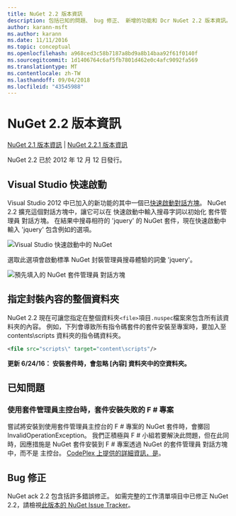 ```yaml
---
title: NuGet 2.2 版本資訊
description: 包括已知的問題、 bug 修正、 新增的功能和 Dcr NuGet 2.2 版本資訊。
author: karann-msft
ms.author: karann
ms.date: 11/11/2016
ms.topic: conceptual
ms.openlocfilehash: a968ced3c58b7187a8bd9a8b14baa92f61f0140f
ms.sourcegitcommit: 1d1406764c6af5fb7801d462e0c4afc9092fa569
ms.translationtype: MT
ms.contentlocale: zh-TW
ms.lasthandoff: 09/04/2018
ms.locfileid: "43545988"
---
```

# <a name="nuget-22-release-notes"></a>NuGet 2.2 版本資訊

[NuGet 2.1 版本資訊](../release-notes/nuget-2.1.md) | [NuGet 2.2.1 版本資訊](../release-notes/nuget-2.2.1.md)

NuGet 2.2 已於 2012 年 12 月 12 日發行。

## <a name="visual-studio-quick-launch"></a>Visual Studio 快速啟動
Visual Studio 2012 中已加入的新功能的其中一個已[快速啟動對話方塊](/visualstudio/ide/reference/quick-launch-environment-options-dialog-box)。 NuGet 2.2 擴充這個對話方塊中，讓它可以在 快速啟動中輸入搜尋字詞以初始化 套件管理員 對話方塊。 在結果中搜尋相符的 'jquery' 的 NuGet 套件，現在快速啟動中輸入 'jquery' 包含例如的選項。

![Visual Studio 快速啟動中的 NuGet](./media/quick-launch.png)

選取此選項會啟動標準 NuGet 封裝管理員搜尋體驗的詞彙 'jquery'。

![預先填入的 NuGet 套件管理員 對話方塊](./media/pkg-mgr-search-from-quick-launch.png)

## <a name="specify-entire-folder-for-package-contents"></a>指定封裝內容的整個資料夾
NuGet 2.2 現在可讓您指定在整個資料夾`<file>`項目`.nuspec`檔案來包含所有該資料夾的內容。 例如，下列會導致所有指令碼套件的套件安裝至專案時，要加入至 contents\scripts 資料夾的指令碼資料夾。

```xml
<file src="scripts\" target="content\scripts"/>
```

**更新 6/24/16： 安裝套件時，會忽略 [內容] 資料夾中的空資料夾。**

## <a name="known-issues"></a>已知問題

### <a name="package-installation-fails-for-f-projects-when-using-the-package-manager-console"></a>使用套件管理員主控台時，套件安裝失敗的 F # 專案
嘗試將安裝到使用套件管理員主控台的 F # 專案的 NuGet 套件時，會擲回 InvalidOperationException。 我們正積極與 F # 小組若要解決此問題，但在此同時，因應措施是 NuGet 套件安裝到 F # 專案透過 NuGet 的套件管理員 對話方塊中，而不是  主控台。 [CodePlex 上提供的詳細資訊，是](http://nuget.codeplex.com/workitem/2873)。


## <a name="bug-fixes"></a>Bug 修正
NuGet ack 2.2 包含括許多錯誤修正。 如需完整的工作清單項目中已修正 NuGet 2.2，請檢視[此版本的 NuGet Issue Tracker](http://nuget.codeplex.com/workitem/list/advanced?keyword=&status=Closed&type=All&priority=All&release=NuGet%202.2&assignedTo=All&component=All&sortField=LastUpdatedDate&sortDirection=Descending&page=0)。
